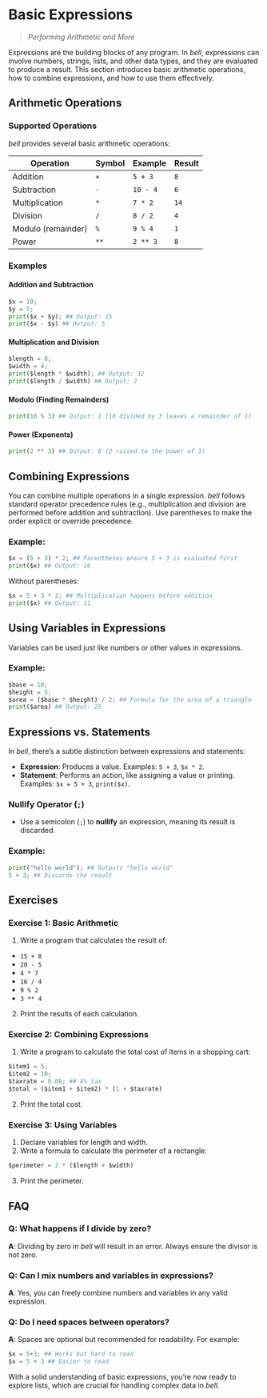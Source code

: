 # Basic Expressions

> _Performing Arithmetic and More_

Expressions are the building blocks of any program. In _bell_, expressions can involve numbers, strings, lists, and other data types, and they are evaluated to produce a result. This section introduces basic arithmetic operations, how to combine expressions, and how to use them effectively.

## Arithmetic Operations

### Supported Operations

_bell_ provides several basic arithmetic operations:

| Operation          | Symbol | Example  | Result |
| ------------------ | ------ | -------- | ------ |
| Addition           | `+`    | `5 + 3`  | `8`    |
| Subtraction        | `-`    | `10 - 4` | `6`    |
| Multiplication     | `*`    | `7 * 2`  | `14`   |
| Division           | `/`    | `8 / 2`  | `4`    |
| Modulo (remainder) | `%`    | `9 % 4`  | `1`    |
| Power              | `**`   | `2 ** 3` | `8`    |

### Examples

#### Addition and Subtraction

```py
$x = 10;
$y = 5;
print($x + $y); ## Output: 15
print($x - $y) ## Output: 5
```

#### Multiplication and Division

```py
$length = 8;
$width = 4;
print($length * $width); ## Output: 32
print($length / $width) ## Output: 2
```

#### Modulo (Finding Remainders)

```py
print(10 % 3) ## Output: 1 (10 divided by 3 leaves a remainder of 1)
```

#### Power (Exponents)

```py
print(2 ** 3) ## Output: 8 (2 raised to the power of 3)
```

## Combining Expressions

You can combine multiple operations in a single expression. _bell_ follows standard operator precedence rules (e.g., multiplication and division are performed before addition and subtraction). Use parentheses to make the order explicit or override precedence.

### Example:

```py
$x = (5 + 3) * 2; ## Parentheses ensure 5 + 3 is evaluated first
print($x) ## Output: 16
```

Without parentheses:

```py
$x = 5 + 3 * 2; ## Multiplication happens before addition
print($x) ## Output: 11
```

## Using Variables in Expressions

Variables can be used just like numbers or other values in expressions.

### Example:

```py
$base = 10;
$height = 5;
$area = ($base * $height) / 2; ## Formula for the area of a triangle
print($area) ## Output: 25
```

## Expressions vs. Statements

In _bell_, there’s a subtle distinction between expressions and statements:

- **Expression**: Produces a value. Examples: `5 + 3`, `$x * 2`.
- **Statement**: Performs an action, like assigning a value or printing. Examples: `$x = 5 + 3`, `print($x)`.

### Nullify Operator (`;`)

- Use a semicolon (`;`) to **nullify** an expression, meaning its result is discarded.

### Example:

```py
print("hello world"); ## Outputs "hello world"
5 + 3; ## Discards the result
```

## Exercises

### Exercise 1: Basic Arithmetic

1. Write a program that calculates the result of:

- `15 + 8`
- `20 - 5`
- `4 * 7`
- `16 / 4`
- `9 % 2`
- `3 ** 4`

2. Print the results of each calculation.

### Exercise 2: Combining Expressions

1. Write a program to calculate the total cost of items in a shopping cart:

```py
$item1 = 5;
$item2 = 10;
$taxrate = 0.08; ## 8% tax
$total = ($item1 + $item2) * (1 + $taxrate)
```

2. Print the total cost.

### Exercise 3: Using Variables

1. Declare variables for length and width.
2. Write a formula to calculate the perimeter of a rectangle:

```py
$perimeter = 2 * ($length + $width)
```

3. Print the perimeter.

## FAQ

### Q: What happens if I divide by zero?

**A**: Dividing by zero in _bell_ will result in an error. Always ensure the divisor is not zero.

### Q: Can I mix numbers and variables in expressions?

**A**: Yes, you can freely combine numbers and variables in any valid expression.

### Q: Do I need spaces between operators?

**A**: Spaces are optional but recommended for readability. For example:

```py
$x = 5+3; ## Works but hard to read
$x = 5 + 3 ## Easier to read
```

With a solid understanding of basic expressions, you’re now ready to explore lists, which are crucial for handling complex data in _bell_.
